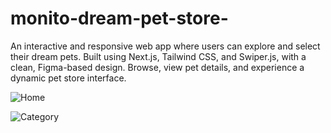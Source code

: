 # monito-dream-pet-store-
An interactive and responsive web app where users can explore and select their dream pets. Built using Next.js, Tailwind CSS, and Swiper.js, with a clean, Figma-based design. Browse, view pet details, and experience a dynamic pet store interface.

![Home](https://github.com/user-attachments/assets/0e1ddab5-2483-44b0-b03b-23d25cd706a3)

![Category](https://github.com/user-attachments/assets/852f3146-fd95-4538-be2b-5817e18d2848)

